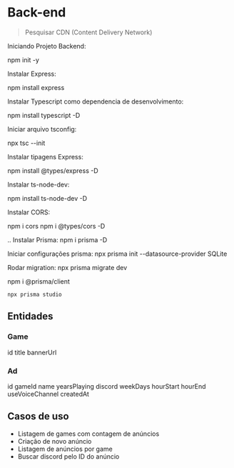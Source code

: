 # Back-end

> Pesquisar CDN (Content Delivery Network)

Iniciando Projeto Backend:

npm init -y

Instalar Express:

npm install express

Instalar Typescript como dependencia de desenvolvimento:

npm install typescript -D

Iniciar arquivo tsconfig:

npx tsc --init

Instalar tipagens Express:

npm install @types/express -D

Instalar ts-node-dev:

npm install ts-node-dev -D

Instalar CORS:

npm i cors
npm i @types/cors -D


..
Instalar Prisma:
npm i prisma -D

Iniciar configurações prisma:
npx prisma init --datasource-provider SQLite

Rodar migration:
npx prisma migrate dev

npm i @prisma/client

```
npx prisma studio
```

## Entidades

### Game

id
title
bannerUrl

### Ad

id
gameId
name
yearsPlaying
discord
weekDays
hourStart
hourEnd
useVoiceChannel
createdAt

## Casos de uso

- Listagem de games com contagem de anúncios
- Criação de novo anúncio
- Listagem de anúncios por game
- Buscar discord pelo ID do anúncio